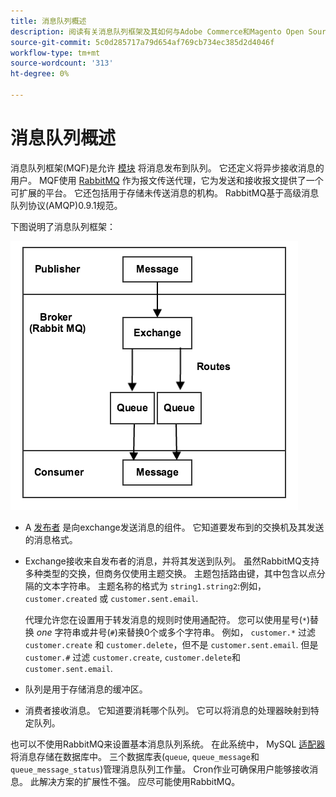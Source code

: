```yaml
---
title: 消息队列概述
description: 阅读有关消息队列框架及其如何与Adobe Commerce和Magento Open Source应用程序配合使用的信息。
source-git-commit: 5c0d285717a79d654af769cb734ec385d2d4046f
workflow-type: tm+mt
source-wordcount: '313'
ht-degree: 0%

---
```



# 消息队列概述

消息队列框架(MQF)是允许 [模块](https://glossary.magento.com/module) 将消息发布到队列。 它还定义将异步接收消息的用户。 MQF使用 [RabbitMQ](http://www.rabbitmq.com) 作为报文传送代理，它为发送和接收报文提供了一个可扩展的平台。 它还包括用于存储未传送消息的机构。 RabbitMQ基于高级消息队列协议(AMQP)0.9.1规范。

下图说明了消息队列框架：

![消息队列框架](../../assets/configuration/mq-framework.png)

- A [发布者](https://glossary.magento.com/publisher-subscriber-pattern) 是向exchange发送消息的组件。 它知道要发布到的交换机及其发送的消息格式。

- Exchange接收来自发布者的消息，并将其发送到队列。 虽然RabbitMQ支持多种类型的交换，但商务仅使用主题交换。 主题包括路由键，其中包含以点分隔的文本字符串。 主题名称的格式为 `string1.string2`:例如， `customer.created` 或 `customer.sent.email`.

   代理允许您在设置用于转发消息的规则时使用通配符。 您可以使用星号(`*`)替换 _one_ 字符串或井号(`#`)来替换0个或多个字符串。 例如， `customer.*` 过滤 `customer.create` 和 `customer.delete`，但不是 `customer.sent.email`. 但是 `customer.#` 过滤 `customer.create`,  `customer.delete`和 `customer.sent.email`.

- 队列是用于存储消息的缓冲区。

- 消费者接收消息。 它知道要消耗哪个队列。 它可以将消息的处理器映射到特定队列。

也可以不使用RabbitMQ来设置基本消息队列系统。 在此系统中， MySQL [适配器](https://glossary.magento.com/adapter) 将消息存储在数据库中。 三个数据库表(`queue`, `queue_message`和 `queue_message_status`)管理消息队列工作量。 Cron作业可确保用户能够接收消息。 此解决方案的扩展性不强。 应尽可能使用RabbitMQ。
